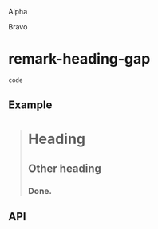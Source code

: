 Alpha

Bravo

# remark-heading-gap

```js
code
```

## Example

> # Heading
> ## Other heading
> ### Done.

## API
